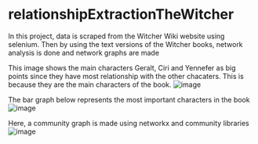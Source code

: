 # relationshipExtractionTheWitcher
In this project, data is scraped from the Witcher Wiki website using selenium.
Then by using the text versions of the Witcher books, network analysis is done and network graphs are made


This image shows the main characters Geralt, Ciri and Yennefer as big points since they have most relationship with the other chacaters. This is because they are the main characters of the book.
![image](https://github.com/LakshmySanthosh/relationshipExtractionTheWitcher/assets/121610033/9afe6b0d-cc04-4d48-849e-05175c01c9ee)

The bar graph below represents the most important characters in the book
![image](https://github.com/LakshmySanthosh/relationshipExtractionTheWitcher/assets/121610033/83b63c20-c239-4bf2-9e11-13f2d2aebb3f)

Here, a community graph is made using networkx and community libraries
![image](https://github.com/LakshmySanthosh/relationshipExtractionTheWitcher/assets/121610033/c4721ce4-54c2-467b-83ad-6df3eba4af52)
